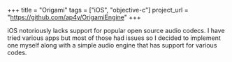 +++
title = "Origami"
tags = ["iOS", "objective-c"]
project_url = "https://github.com/ap4y/OrigamiEngine"
+++

iOS notoriously lacks support for popular open source audio codecs. I
have tried various apps but most of those had issues so I decided to
implement one myself along with a simple audio engine that has support for
various codes.

